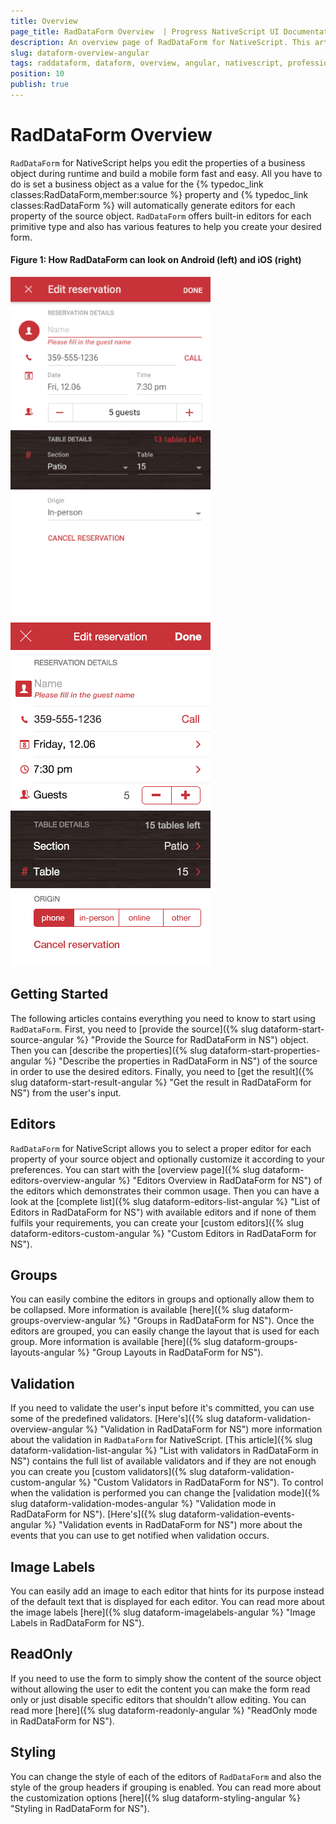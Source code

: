 ```yaml
---
title: Overview
page_title: RadDataForm Overview  | Progress NativeScript UI Documentation
description: An overview page of RadDataForm for NativeScript. This article explains the most important things you need to know before using RadDataForm.
slug: dataform-overview-angular
tags: raddataform, dataform, overview, angular, nativescript, professional, ui
position: 10
publish: true
---
```


# RadDataForm Overview

`RadDataForm` for NativeScript helps you edit the properties of a business object during runtime and build a mobile form fast and easy. All you have to do is set a business object as a value for the {% typedoc_link classes:RadDataForm,member:source %} property and {% typedoc_link classes:RadDataForm %} will automatically generate editors for each property of the source object. `RadDataForm` offers built-in editors for each primitive type and also has various features to help you create your desired form.

#### Figure 1: How RadDataForm can look on Android (left) and iOS (right)

![NativeScriptUI-DataForm-Overview-Android](../../img/ns_ui/dataform-overview-android.png "Overview of DataForm in Android") ![NativeScriptUI-DataForm-Overview-iOS](../../img/ns_ui/dataform-overview-ios.png "Overview of DataForm in iOS")

## Getting Started

The following articles contains everything you need to know to start using `RadDataForm`. First, you need to [provide the source]({% slug dataform-start-source-angular %} "Provide the Source for RadDataForm in NS") object. Then you can [describe the properties]({% slug dataform-start-properties-angular %} "Describe the properties in RadDataForm in NS") of the source in order to use the desired editors. Finally, you need to [get the result]({% slug dataform-start-result-angular %} "Get the result in RadDataForm for NS") from the user's input.

## Editors

`RadDataForm` for NativeScript allows you to select a proper editor for each property of your source object and optionally customize it according to your preferences. You can start with the [overview page]({% slug dataform-editors-overview-angular %} "Editors Overview in RadDataForm for NS") of the editors which demonstrates their common usage. Then you can have a look at the [complete list]({% slug dataform-editors-list-angular %} "List of Editors in RadDataForm for NS") with available editors and if none of them fulfils your requirements, you can create your [custom editors]({% slug dataform-editors-custom-angular %} "Custom Editors in RadDataForm for NS").

## Groups

You can easily combine the editors in groups and optionally allow them to be collapsed. More information is available [here]({% slug dataform-groups-overview-angular %} "Groups in RadDataForm for NS"). Once the editors are grouped, you can easily change the layout that is used for each group. More information is available [here]({% slug dataform-groups-layouts-angular %} "Group Layouts in RadDataForm for NS").

## Validation

If you need to validate the user's input before it's committed, you can use some of the predefined validators. [Here's]({% slug dataform-validation-overview-angular %} "Validation in RadDataForm for NS") more information about the validation in `RadDataForm` for NativeScript. [This article]({% slug dataform-validation-list-angular %} "List with validators in RadDataForm in NS") contains the full list of available validators and if they are not enough you can create you [custom validators]({% slug dataform-validation-custom-angular %} "Custom Validators in RadDataForm for NS"). To control when the validation is performed you can change the [validation mode]({% slug dataform-validation-modes-angular %} "Validation mode in RadDataForm for NS"). [Here's]({% slug dataform-validation-events-angular %} "Validation events in RadDataForm for NS") more about the events that you can use to get notified when validation occurs.

## Image Labels

You can easily add an image to each editor that hints for its purpose instead of the default text that is displayed for each editor. You can read more about the image labels [here]({% slug dataform-imagelabels-angular %} "Image Labels in RadDataForm for NS").

## ReadOnly

If you need to use the form to simply show the content of the source object without allowing the user to edit the content you can make the form read only or just disable specific editors that shouldn't allow editing. You can read more [here]({% slug dataform-readonly-angular %} "ReadOnly mode in RadDataForm for NS").

## Styling

You can change the style of each of the editors of `RadDataForm` and also the style of the group headers if grouping is enabled. You can read more about the customization options [here]({% slug dataform-styling-angular %} "Styling in RadDataForm for NS").
